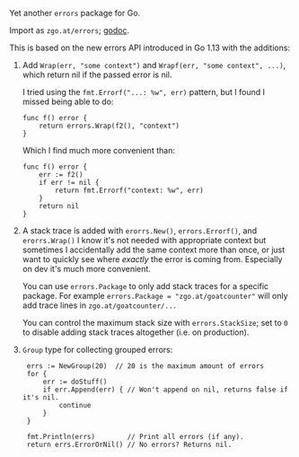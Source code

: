 Yet another `errors` package for Go.

Import as `zgo.at/errors`; [godoc](https://pkg.go.dev/zgo.at/errors).

This is based on the new errors API introduced in Go 1.13 with the additions:

1. Add `Wrap(err, "some context")` and `Wrapf(err, "some context", ...)`, which
   return nil if the passed error is nil.

   I tried using the `fmt.Errorf("...: %w", err)` pattern, but I found I missed
   being able to do:

       func f() error {
           return errors.Wrap(f2(), "context")
       }

   Which I find much more convenient than:

       func f() error {
           err := f2()
           if err != nil {
               return fmt.Errorf("context: %w", err)
           }
           return nil
       }

2. A stack trace is added with `erorrs.New()`, `errors.Errorf()`, and
   `erorrs.Wrap()` I know it's not needed with appropriate context but sometimes
   I accidentally add the same context more than once, or just want to quickly
   see where *exactly* the error is coming from. Especially on dev it's much
   more convenient.

   You can use `errors.Package` to only add stack traces for a specific package.
   For example `errors.Package = "zgo.at/goatcounter"` will only add trace lines
   in `zgo.at/goatcounter/...`

   You can control the maximum stack size with `errors.StackSize`; set to `0` to
   disable adding stack traces altogether (i.e. on production).

3. `Group` type for collecting grouped errors:

        errs := NewGroup(20)  // 20 is the maximum amount of errors
        for {
            err := doStuff()
            if err.Append(err) { // Won't append on nil, returns false if it's nil.
                continue
            }
        }

        fmt.Println(errs)        // Print all errors (if any).
        return errs.ErrorOrNil() // No errors? Returns nil.
